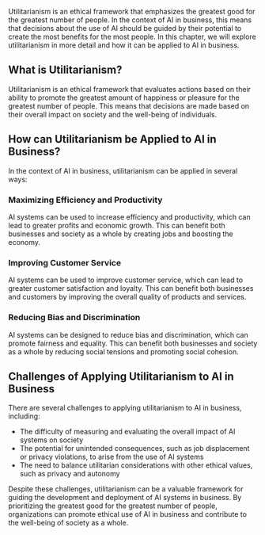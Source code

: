 
Utilitarianism is an ethical framework that emphasizes the greatest good for the greatest number of people. In the context of AI in business, this means that decisions about the use of AI should be guided by their potential to create the most benefits for the most people. In this chapter, we will explore utilitarianism in more detail and how it can be applied to AI in business.

What is Utilitarianism?
-----------------------

Utilitarianism is an ethical framework that evaluates actions based on their ability to promote the greatest amount of happiness or pleasure for the greatest number of people. This means that decisions are made based on their overall impact on society and the well-being of individuals.

How can Utilitarianism be Applied to AI in Business?
----------------------------------------------------

In the context of AI in business, utilitarianism can be applied in several ways:

### Maximizing Efficiency and Productivity

AI systems can be used to increase efficiency and productivity, which can lead to greater profits and economic growth. This can benefit both businesses and society as a whole by creating jobs and boosting the economy.

### Improving Customer Service

AI systems can be used to improve customer service, which can lead to greater customer satisfaction and loyalty. This can benefit both businesses and customers by improving the overall quality of products and services.

### Reducing Bias and Discrimination

AI systems can be designed to reduce bias and discrimination, which can promote fairness and equality. This can benefit both businesses and society as a whole by reducing social tensions and promoting social cohesion.

Challenges of Applying Utilitarianism to AI in Business
-------------------------------------------------------

There are several challenges to applying utilitarianism to AI in business, including:

* The difficulty of measuring and evaluating the overall impact of AI systems on society
* The potential for unintended consequences, such as job displacement or privacy violations, to arise from the use of AI systems
* The need to balance utilitarian considerations with other ethical values, such as privacy and autonomy

Despite these challenges, utilitarianism can be a valuable framework for guiding the development and deployment of AI systems in business. By prioritizing the greatest good for the greatest number of people, organizations can promote ethical use of AI in business and contribute to the well-being of society as a whole.
